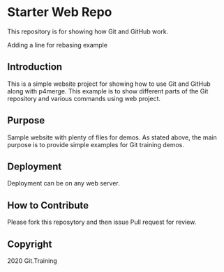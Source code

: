 # Starter Web Repo

This repository is for showing how Git and GitHub work.

Adding a line for rebasing example

## Introduction

This is a simple website project for showing how to use Git and GitHub along with p4merge.
This example is to show different parts of the Git repository and various commands using web project.

## Purpose

Sample website with plenty of files for demos. 
As stated above, the main purpose is to provide simple examples for Git training demos. 

## Deployment

Deployment can be on any web server.

## How to Contribute
Please fork this reposytory and then issue Pull request for review.

## Copyright

2020 Git.Training